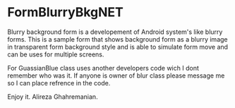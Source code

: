 # FormBlurryBkgNET

Blurry background form is a developement of Android system's like blurry forms.
This is a sample form that shows background form as a blurry image in transparent form background style and is able to simulate form move and can be uses for multiple screens.

For GuassianBlue class uses another developers code wich I dont remember who was it.
If anyone is owner of blur class please message me so I can place refrence in the code.

Enjoy it.
Alireza Ghahremanian.
